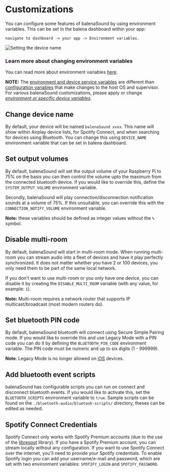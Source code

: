 # Customizations

You can configure some features of balenaSound by using environment variables. This can be set in the balena dashboard within your app: 
```
navigate to dashboard -> your app -> Environment variables. 
```

![Setting the device name](https://raw.githubusercontent.com/balenalabs/balena-sound/master/images/device-name-config.png)

### Learn more about changing environment variables

You can read more about environment variables [here](https://www.balena.io/docs/learn/manage/serv-vars/#fleet-environment-and-service-variables).

**NOTE:** The [environment and device service variables](https://www.balena.io/docs/learn/manage/serv-vars/) are different than [configuration variables](https://www.balena.io/docs/learn/manage/configuration/) that make changes to the host OS and supervisor. For various balenaSound customizations, please apply or change [*environment or specific device variables*](https://www.balena.io/docs/learn/manage/serv-vars/).

## Change device name

By default, your device will be named `balenaSound xxxx`. This name will show within Airplay device lists, for Spotify Connect, and when searching for devices using Bluetooth.
You can change this using `DEVICE_NAME` environment variable that can be set in balena dashboard.

## Set output volumes

By default, balenaSound will set the output volume of your Raspberry Pi to 75% on the basis you can then control the volume upto the maximum from the connected bluetooth device. If you would like to override this, define the `SYSTEM_OUTPUT_VOLUME` environment variable.

Secondly, balenaSound will play connection/disconnection notification sounds at a volume of 75%. If this unsuitable, you can override this with the `CONNECTION_NOTIFY_VOLUME` environment variable.

**Note:** these variables should be defined as integer values without the `%` symbol.

## Disable multi-room

By default, balenaSound will start in multi-room mode. When running multi-room you can stream audio into a fleet of devices and have it play perfectly synchronized. It does not matter whether you have 2 or 100 devices, you only need them to be part of the same local network.

If you don't want to use multi-room or you only have one device, you can disable it by creating the `DISABLE_MULTI_ROOM` variable (with any value, for example: `1`).

**Note:** Multi-room requires a network router that supports IP multicast/broadcast (most modern routers do).

## Set bluetooth PIN code

By default, balenaSound bluetooth will connect using Secure Simple Pairing mode. If you would like to override this and use Legacy Mode with a PIN code you can do it by defining the `BLUETOOTH_PIN_CODE` environment variable. The PIN code must be numeric and up to six digits (1 - 999999).

**Note**: Legacy Mode is no longer allowed on [iOS](https://developer.apple.com/accessories/Accessory-Design-Guidelines.pdf) devices.

## Add bluetooth event scripts

balenaSound has configurable scripts you can run on connect and disconnect bluetooth events. If you would like to activate this, set the  `BLUETOOTH_SCRIPTS` environment variable to `true`.
Sample scripts can be found on the `./bluetooth-audio/bluetooh-scripts/` directory, theses can be edited as needed.

## Spotify Connect Credentials

Spotify Connect only works with Spotify Premium accounts (due to the use of the [librespot](https://github.com/librespot-org/librespot) library).
If you have a Spotify Premium account, you can stream locally without any configuration. If you want to use Spotify Connect over the internet, you'll need to provide your Spotify credentials.
To enable Spotify login you can add your username/e-mail and password, which are set with two environment variables: `SPOTIFY_LOGIN` and `SPOTIFY_PASSWORD`.

